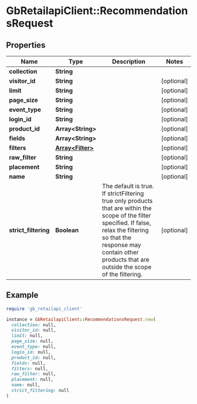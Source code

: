 # GbRetailapiClient::RecommendationsRequest

## Properties

| Name | Type | Description | Notes |
| ---- | ---- | ----------- | ----- |
| **collection** | **String** |  |  |
| **visitor_id** | **String** |  | [optional] |
| **limit** | **String** |  | [optional] |
| **page_size** | **String** |  | [optional] |
| **event_type** | **String** |  | [optional] |
| **login_id** | **String** |  | [optional] |
| **product_id** | **Array&lt;String&gt;** |  | [optional] |
| **fields** | **Array&lt;String&gt;** |  | [optional] |
| **filters** | [**Array&lt;Filter&gt;**](Filter.md) |  | [optional] |
| **raw_filter** | **String** |  | [optional] |
| **placement** | **String** |  | [optional] |
| **name** | **String** |  | [optional] |
| **strict_filtering** | **Boolean** | The default is true. If strictFiltering true only products that are within the scope of the filter specified. If false, relax the filtering so that the response may contain other products that are outside the scope of the filtering. | [optional] |

## Example

```ruby
require 'gb_retailapi_client'

instance = GbRetailapiClient::RecommendationsRequest.new(
  collection: null,
  visitor_id: null,
  limit: null,
  page_size: null,
  event_type: null,
  login_id: null,
  product_id: null,
  fields: null,
  filters: null,
  raw_filter: null,
  placement: null,
  name: null,
  strict_filtering: null
)
```

